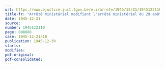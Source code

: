 ```yaml
---
url: https://www.ejustice.just.fgov.be/eli/arrete/1945/12/21/1945122110/justel
title-fr: "Arrêté ministériel modifiant l'arrêté ministériel du 29 août 1945, modifié par l'arrêté du 29 octobre 1945, fixant les conditions d'attribution des rations de combustibles à usage domestique aux consommateurs ordinaires et exceptionnels"
date: 1945-12-21
source:
number: 1945122110
page: 888888
case: 1945-12-21/10
publication: 1945-12-30
starts:
modifies:
pdf-original:
pdf-consolidated:
---
```


